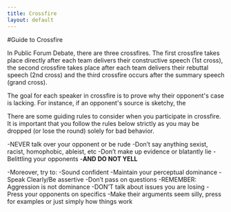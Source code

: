 ```yaml
---
title: Crossfire
layout: default
--- 
```


#Guide to Crossfire

In Public Forum Debate, there are three crossfires. The first crossfire takes place directly after each team delivers their constructive speech (1st cross), the second crossfire takes place after each team delivers their rebuttal speech (2nd cross) and the third crossfire occurs after the summary speech (grand cross). 

The goal for each speaker in crossfire is to prove why their opponent's case is lacking. For instance, if an opponent's source is sketchy, the 

There are some guiding rules to consider when you participate in crossfire. It is important that you follow the rules below strictly as you may be dropped (or lose the round) solely for bad behavior. 

-NEVER talk over your opponent or be rude
-Don’t say anything sexist, racist, homophobic, ableist, etc
-Don’t make up evidence or blatantly lie
-Belittling your opponents
-**AND DO NOT YELL**


-Moreover, try to: 
-Sound confident 
-Maintain your perceptual dominance
-Speak Clearly/Be assertive
-Don’t pass on questions
-REMEMBER: Aggression is not dominance
-DON’T talk about issues you are losing
-Press your opponents on specifics
-Make their arguments seem silly, press for examples or just simply how things work





